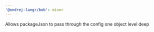 ```yaml
---
'@ondrej-langr/bob': minor
---
```


Allows packageJson to pass through the config one object level deep
